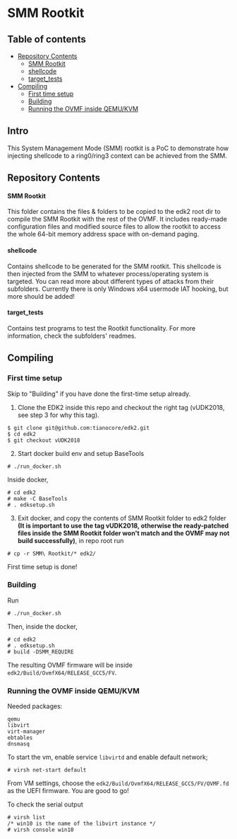 # SMM Rootkit

## Table of contents
- [Repository Contents](#repository-contents)
  * [SMM Rootkit](#smm-rootkit-1)
  * [shellcode](#shellcode)
  * [target_tests](#target_tests)
- [Compiling](#compiling)
  * [First time setup](#first-time-setup)
  * [Building](#building)
  * [Running the OVMF inside QEMU/KVM](#running-the-ovmf-inside-qemukvm)

## Intro

This System Management Mode (SMM) rootkit is a PoC to demonstrate how injecting shellcode to a ring0/ring3 context can be achieved from the SMM. 

## Repository Contents

#### SMM Rootkit
This folder contains the files & folders to be copied to the edk2 root dir to compile the SMM Rootkit with the rest of the OVMF. It includes ready-made configuration files and modified source files to allow the rootkit to access the whole 64-bit memory address space with on-demand paging.

#### shellcode
Contains shellcode to be generated for the SMM rootkit. This shellcode is then injected from the SMM to whatever process/operating system is targeted. You can read more about different types of attacks from their subfolders. Currently there is only Windows x64 usermode IAT hooking, but more should be added!

#### target_tests
Contains test programs to test the Rootkit functionality. For more information, check the subfolders' readmes.

## Compiling

### First time setup

Skip to "Building" if you have done the first-time setup already.

1. Clone the EDK2 inside this repo and checkout the right tag (vUDK2018, see step 3 for why this tag). 
```
$ git clone git@github.com:tianocore/edk2.git
$ cd edk2
$ git checkout vUDK2018
```

2. Start docker build env and setup BaseTools
```
# ./run_docker.sh
```
Inside docker, 
```
# cd edk2 
# make -C BaseTools
# . edksetup.sh
```

3. Exit docker, and copy the contents of SMM Rootkit folder to edk2 folder **(It is important to use the tag vUDK2018, otherwise the ready-patched files inside the SMM Rootkit folder won't match and the OVMF may not build successfully)**, in repo root run
```
# cp -r SMM\ Rootkit/* edk2/
```

First time setup is done!

### Building

Run
```
# ./run_docker.sh
```

Then, inside the docker,
```
# cd edk2
# . edksetup.sh
# build -DSMM_REQUIRE
```

The resulting OVMF firmware will be inside `edk2/Build/OvmfX64/RELEASE_GCC5/FV`.

### Running the OVMF inside QEMU/KVM

Needed packages:
```
qemu
libvirt
virt-manager
ebtables
dnsmasq
```

To start the vm, enable service `libvirtd` and enable default network; 
```
# virsh net-start default
```

From VM settings, choose the `edk2/Build/OvmfX64/RELEASE_GCC5/FV/OVMF.fd` as the UEFI firmware. You are good to go!

To check the serial output
```
# virsh list
/* win10 is the name of the libvirt instance */
# virsh console win10
```